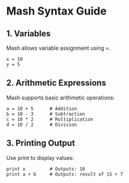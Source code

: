 # Mash Syntax Guide
## 1. Variables
Mash allows variable assignment using =.
```
x = 10
y = 5
```

## 2. Arithmetic Expressions
Mash supports basic arithmetic operations:
```
a = 10 + 5      # Addition
b = 10 - 3      # Subtraction
c = 10 * 2      # Multiplication
d = 10 / 2      # Division
```

## 3. Printing Output
Use print to display values:
```
print x         # Outputs: 10
print a + b     # Outputs: result of 15 + 7
```